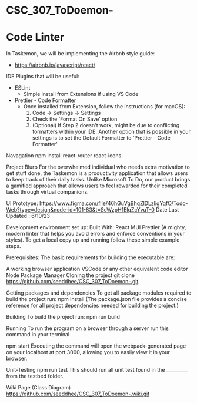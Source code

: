 # CSC_307_ToDoemon-

# Code Linter

In Taskemon, we will be implementing the Airbnb style guide:

- https://airbnb.io/javascript/react/

IDE Plugins that will be useful:

- ESLint
  - Simple install from Extensions if using VS Code
- Prettier - Code Formatter
  - Once installed from Extension, follow the instructions (for macOS):
    1. Code -> Settings -> Settings
    2. Check the 'Format On Save' option
    3. (Optional) If Step 2 doesn't work, might be due
       to conflicting formatters within your IDE. Another option
       that is possible in your settings is to set the Default
       Formatter to 'Prettier - Code Formatter'

Navagation
npm install react-router react-icons

Project Blurb
For the overwhelmed individual who needs extra motivation to get stuff done, the Taskemon is a productivity application that allows users to keep track of their daily tasks. Unlike Microsoft To Do, our product brings a gamified approach that allows users to feel rewarded for their completed tasks through virtual companions. 

UI Prototype:
https://www.figma.com/file/46hGuVgBhqZlDLzligYqfO/Todo-Web?type=design&node-id=101-83&t=ScWzpH1ElqZcYvuT-0
Date Last Updated : 6/10/23

Development environment set up:
Built With:
React 
MUI
Prettier (A mighty, modern linter that helps you avoid errors and enforce conventions in your styles).
To get a local copy up and running follow these simple example steps.

Prerequisites:
The basic requirements for building the executable are:

A working browser application 
VSCode or any other equivalent code editor
Node Package Manager 
Cloning the project
git clone https://github.com/seeddhee/CSC_307_ToDoemon-.git <Your-Build-Directory>

  
Getting packages and dependencies
To get all package modules required to build the project run:
npm install (The package.json file provides a concise reference for all project dependencies needed for building the project.)

Building
To build the project run:
npm run build

Running
To run the program on a browser through a server run this command in your terminal

npm start
Executing the command will open the webpack-generated page on your localhost at port 3000, allowing you to easily view it in your browser.
  
Unit-Testing
npm run test
This should run all unit test found in the _________ from the testbed folder.

Wiki Page (Class Diagram)
https://github.com/seeddhee/CSC_307_ToDoemon-.wiki.git
